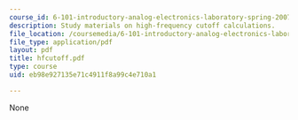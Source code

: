 ```yaml
---
course_id: 6-101-introductory-analog-electronics-laboratory-spring-2007
description: Study materials on high-frequency cutoff calculations.
file_location: /coursemedia/6-101-introductory-analog-electronics-laboratory-spring-2007/eb98e927135e71c4911f8a99c4e710a1_hfcutoff.pdf
file_type: application/pdf
layout: pdf
title: hfcutoff.pdf
type: course
uid: eb98e927135e71c4911f8a99c4e710a1

---
```

None